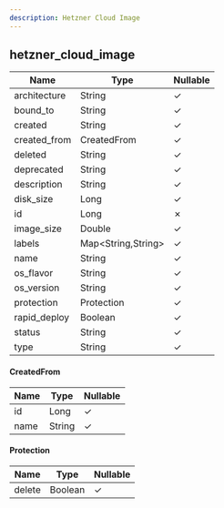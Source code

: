 ```yaml
---
description: Hetzner Cloud Image
---
```

hetzner_cloud_image
-------------------

| **Name**     | **Type**           | **Nullable** |
| ------------ | ------------------ | ------------ |
| architecture | String             | &check;      |
| bound_to     | String             | &check;      |
| created      | String             | &check;      |
| created_from | CreatedFrom        | &check;      |
| deleted      | String             | &check;      |
| deprecated   | String             | &check;      |
| description  | String             | &check;      |
| disk_size    | Long               | &check;      |
| id           | Long               | &cross;      |
| image_size   | Double             | &check;      |
| labels       | Map<String,String> | &check;      |
| name         | String             | &check;      |
| os_flavor    | String             | &check;      |
| os_version   | String             | &check;      |
| protection   | Protection         | &check;      |
| rapid_deploy | Boolean            | &check;      |
| status       | String             | &check;      |
| type         | String             | &check;      |

#### CreatedFrom
| **Name** | **Type** | **Nullable** |
| -------- | -------- | ------------ |
| id       | Long     | &check;      |
| name     | String   | &check;      |

#### Protection
| **Name** | **Type** | **Nullable** |
| -------- | -------- | ------------ |
| delete   | Boolean  | &check;      |
